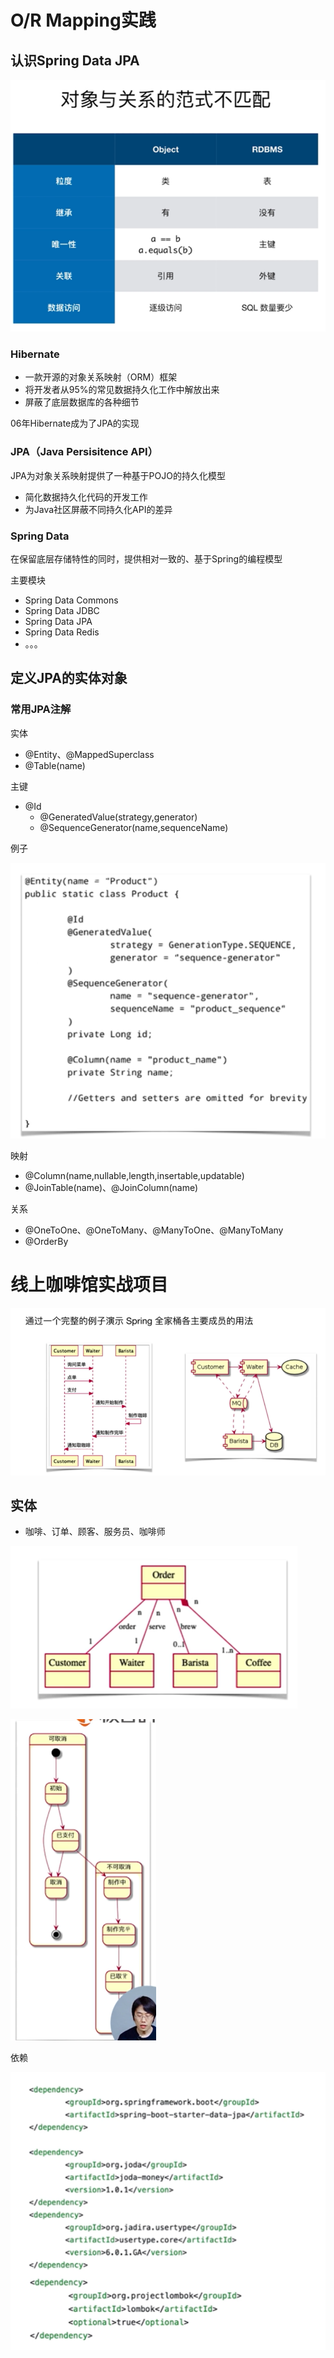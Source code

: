 







# O/R Mapping实践

## 认识Spring Data JPA

![image-20200617215443601](Spring家族.assets/image-20200617215443601.png)

### Hibernate

- 一款开源的对象关系映射（ORM）框架
- 将开发者从95%的常见数据持久化工作中解放出来
- 屏蔽了底层数据库的各种细节

06年Hibernate成为了JPA的实现

### JPA（Java Persisitence API）

JPA为对象关系映射提供了一种基于POJO的持久化模型

- 简化数据持久化代码的开发工作
- 为Java社区屏蔽不同持久化API的差异

### Spring Data

在保留底层存储特性的同时，提供相对一致的、基于Spring的编程模型

主要模块

- Spring Data Commons
- Spring Data JDBC
- Spring Data JPA
- Spring Data Redis
- 。。。

## 定义JPA的实体对象

### 常用JPA注解

实体

- @Entity、@MappedSuperclass
- @Table(name)

主键

- @Id
  - @GeneratedValue(strategy,generator)
  - @SequenceGenerator(name,sequenceName)

例子

![image-20200617221631271](Spring家族.assets/image-20200617221631271.png)

映射

- @Column(name,nullable,length,insertable,updatable)
- @JoinTable(name)、@JoinColumn(name)

关系

- @OneToOne、@OneToMany、@ManyToOne、@ManyToMany
- @OrderBy





# 线上咖啡馆实战项目

![image-20200617223457966](Spring家族.assets/image-20200617223457966.png)

## 实体

- 咖啡、订单、顾客、服务员、咖啡师

![image-20200617223532551](Spring家族.assets/image-20200617223532551.png)

![image-20200617223551353](Spring家族.assets/image-20200617223551353.png)

依赖

![image-20200617223616624](Spring家族.assets/image-20200617223616624.png)







